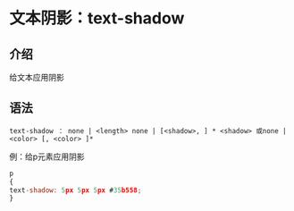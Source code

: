 # 文本阴影：text-shadow

## 介绍

给文本应用阴影

## 语法

```
text-shadow ： none | <length> none | [<shadow>, ] * <shadow> 或none | <color> [, <color> ]*
```

例：给p元素应用阴影

```javascript
p
{
text-shadow: 5px 5px 5px #35b558;
}
```